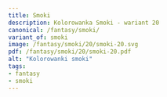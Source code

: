 ```yaml
---
title: Smoki
description: Kolorowanka Smoki - wariant 20
canonical: /fantasy/smoki/
variant_of: smoki
image: /fantasy/smoki/20/smoki-20.svg
pdf: /fantasy/smoki/20/smoki-20.pdf
alt: "Kolorowanki smoki"
tags:
- fantasy
- smoki
---
```

